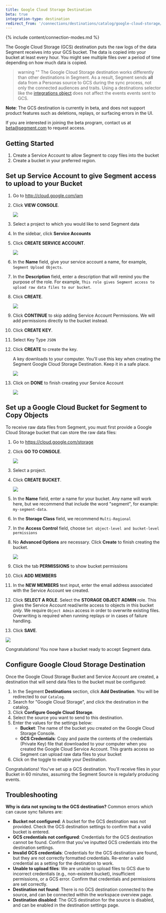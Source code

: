 ```yaml
---
title: Google Cloud Storage Destination
beta: true
integration-type: destination
redirect_from: '/connections/destinations/catalog/google-cloud-storage/'
---
```


{% include content/connection-modes.md %}

The Google Cloud Storage (GCS) destination puts the raw logs of the data Segment receives into your GCS bucket. The data is copied into your bucket at least every hour. You might see multiple files over a period of time depending on how much data is copied.

> warning ""
> The Google Cloud Storage destination works differently than other destinations in Segment. As a result, Segment sends **all** data from a Personas source to GCS during the sync process, not only the connected audiences and traits. Using a destinations selector like the [integrations object](/docs/connections/spec/common/#integrations) does not affect the events events sent to GCS.

**Note**: The GCS destination is currently in beta, and does not support product features such as deletions, replays, or surfacing errors in the UI.

If you are interested in joining the beta program, contact us at [beta@segment.com](mailto:beta@segment.com) to request access.


## Getting Started

1. Create a Service Account to allow Segment to copy files into the bucket
2. Create a bucket in your preferred region.


## Set up Service Account to give Segment access to upload to your Bucket

1. Go to http://cloud.google.com/iam
2. Click **VIEW CONSOLE**.

   ![](images/gcloud4.png)

3. Select a project to which you would like to send Segment data
4. In the sidebar, click **Service Accounts**
5. Click **CREATE SERVICE ACCOUNT**.

   ![](images/gcloud5.png)

6. In the **Name** field, give your service account a name, for example, `Segment Upload Objects`.
7. In the **Description** field, enter a description that will remind you the purpose of the role. For example, `This role gives Segment access to upload raw data files to our bucket`.
8. Click **CREATE**.

   ![](images/gcloud6.png)

10. Click **CONTINUE** to skip adding Service Account Permissions. We will add permissions directly to the bucket instead.

11. Click **CREATE KEY**.
12. Select Key Type `JSON`
13. Click **CREATE** to create the key.

    A key downloads to your computer. You'll use this key when creating the Segment Google Cloud Storage Destination. Keep it in a safe place.

    ![](images/gcloud8.png)

14. Click on **DONE** to finish creating your Service Account

    ![](images/gcloud9.png)


## Set up a Google Cloud Bucket for Segment to Copy Objects

To receive raw data files from Segment, you must first provide a Google Cloud Storage bucket that can store the raw data files:

1. Go to https://cloud.google.com/storage
2. Click **GO TO CONSOLE**.

   ![](images/gcloud1.png)

3. Select a project.
4. Click **CREATE BUCKET**.

   ![](images/gcloud2.png)

5. In the **Name** field, enter a name for your bucket.
   Any name will work here, but we recommend that include the word "segment", for example: `my-segment-data`.
6. In the **Storage Class** field, we recommend `Multi-Regional`
7. In the **Access Control** field, choose `Set object-level and bucket-level permissions`
8. No **Advanced Options** are necessary. Click **Create** to finish creating the bucket.

   ![](images/gcloud3.png)

9. Click the tab **PERMISSIONS** to show bucket permissions
10. Click **ADD MEMBERS**
11. In the **NEW MEMBERS** text input, enter the email address associated with the Service Account we created.
12. Click **SELECT A ROLE**.
    Select the **STORAGE OBJECT ADMIN** role. This gives the Service Account read/write access to objects in this bucket _only_. We require `Object Admin` access in order to overwrite existing files. Overwriting is required when running replays or in cases of failure handling.
13. Click **SAVE**.

   ![](images/gcloud10.png)

Congratulations! You now have a bucket ready to accept Segment data.

## Configure Google Cloud Storage Destination

Once the Google Cloud Storage Bucket and Service Account are created, a destination that will send data files to the bucket must be configured:

1. In the Segment **Destinations** section, click **Add Destination**.
   You will be redirected to our `Catalog`.
2. Search for "Google Cloud Storage", and click the destination in the catalog.
3. Click **Configure Google Cloud Storage**.
4. Select the source you want to send to this destination.
5. Enter the values for the settings below:
   - **Bucket**: The name of the bucket you created on the Google Cloud Storage Console.
   - **GCS Credentials**: Copy and paste the contents of the credentials (Private Key) file that downloaded to your computer when you created the Google Cloud Service Account. This grants access so Segment can upload raw data files to your bucket
6. Click on the toggle to enable your Destination.

Congratulations! You've set up a GCS destination. You'll receive files in your Bucket in 60 minutes, assuming the Segment Source is regularly producing events.

## Troubleshooting

**Why is data not syncing to the GCS destination?**
Common errors which can cause sync failures are:
- **Bucket not configured**: A bucket for the GCS destination was not provided. Check the GCS destination settings to confirm that a valid bucket is entered.
- **GCS credentials not configured**: Credentials for the GCS destination cannot be found. Confirm that you’ve inputted GCS credentials into the destination settings.
- **Invalid GCS credentials**: Credentials for the GCS destination are found, but they are not correctly formatted credentials. Re-enter a valid credential as a setting for the destination to work.
- **Unable to upload files**: We are unable to upload files to GCS due to incorrect credentials (e.g., non-existent bucket), insufficient permissions, or a GCS error. Confirm that credentials and permissions are set correctly.
- **Destination not found**: There is no GCS destination connected to the source, and can be connected within the workspace overview page.
- **Destination disabled**: The GCS destination for the source is disabled, and can be enabled in the destination settings page.
